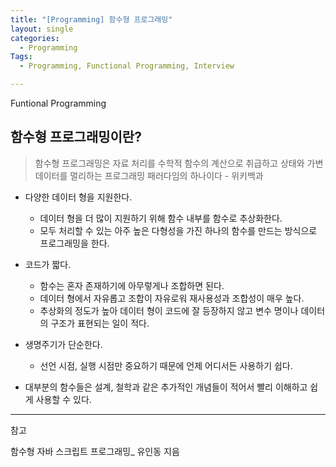 ```yaml
---
title: "[Programming] 함수형 프로그래밍"
layout: single
categories:
  - Programming
Tags:
  - Programming, Functional Programming, Interview

---
```

Funtional Programming  

## 함수형 프로그래밍이란?  

>함수형 프로그래밍은 자료 처리를 수학적 함수의 계산으로 취급하고 상태와 가변 데이터를 멀리하는 프로그래밍 패러다임의 하나이다     - 위키백과






* 다양한 데이터 형을 지원한다.  
  * 데이터 형을 더 많이 지원하기 위해 함수 내부를 함수로 추상화한다.  
  * 모두 처리할 수 있는 아주 높은 다형성을 가진 하나의 함수를 만드는 방식으로 프로그래밍을 한다.  

* 코드가 짧다.  
  * 함수는 혼자 존재하기에 아무렇게나 조합하면 된다.  
  * 데이터 형에서 자유롭고 조합이 자유로워 재사용성과 조합성이 매우 높다. 
  * 추상화의 정도가 높아 데이터 형이 코드에 잘 등장하지 않고 변수 명이나 데이터의 구조가 표현되는 일이 적다.  

* 생명주기가 단순한다.  
  * 선언 시점, 실행 시점만 중요하기 때문에 언제 어디서든 사용하기 쉽다.  

* 대부분의 함수들은 설계, 철학과 같은 추가적인 개념들이 적어서 빨리 이해하고 쉽게 사용할 수 있다.  

---
참고

함수형 자바 스크립트 프로그래밍_ 유인동 지음